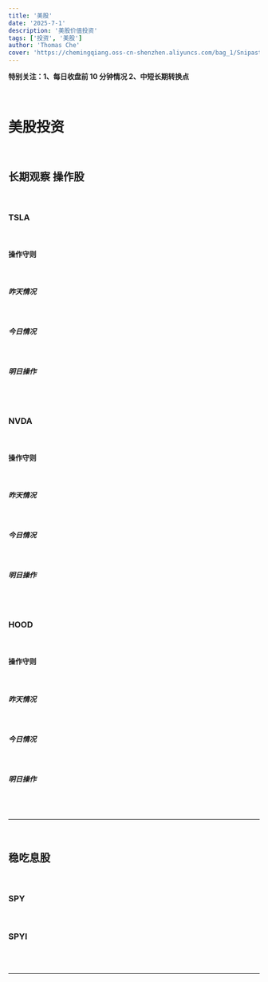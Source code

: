 ```yaml
---
title: '美股'
date: '2025-7-1'
description: '美股价值投资'
tags: ['投资', '美股']
author: 'Thomas Che'
cover: 'https://chemingqiang.oss-cn-shenzhen.aliyuncs.com/bag_1/Snipaste_2025-07-01_00-23-04.png'
---
```


**特别关注：1、每日收盘前 10 分钟情况 2、中短长期转换点**

</br>

# 美股投资

</br>

## 长期观察 操作股

</br>

### TSLA

</br>

#### 操作守则

</br>

##### 昨天情况

</br>

##### 今日情况

</br>

##### 明日操作

</br>
</br>

### NVDA

</br>

#### 操作守则

</br>

##### 昨天情况

</br>

##### 今日情况

</br>

##### 明日操作

</br>
</br>

### HOOD

</br>

#### 操作守则

</br>

##### 昨天情况

</br>

##### 今日情况

</br>

##### 明日操作

</br>
</br>

---

</br>

## 稳吃息股

</br>

### SPY

</br>

### SPYI

</br></br>

---

</br>
</br></br></br>
